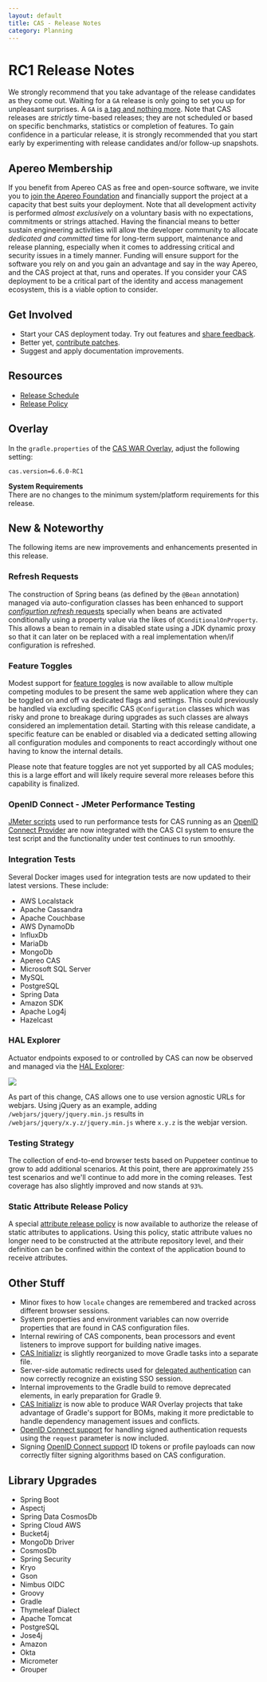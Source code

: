 ```yaml
---
layout: default
title: CAS - Release Notes
category: Planning
---
```


# RC1 Release Notes

We strongly recommend that you take advantage of the release candidates as they come out. Waiting for a `GA` release is only going to set
you up for unpleasant surprises. A `GA`
is [a tag and nothing more](https://apereo.github.io/2017/03/08/the-myth-of-ga-rel/). Note that CAS releases are *strictly* time-based
releases; they are not scheduled or based on specific benchmarks, statistics or completion of features. To gain confidence in a particular
release, it is strongly recommended that you start early by experimenting with release candidates and/or follow-up snapshots.

## Apereo Membership

If you benefit from Apereo CAS as free and open-source software, we invite you
to [join the Apereo Foundation](https://www.apereo.org/content/apereo-membership)
and financially support the project at a capacity that best suits your deployment. Note that all development activity is performed
*almost exclusively* on a voluntary basis with no expectations, commitments or strings attached. Having the financial means to better
sustain engineering activities will allow the developer community to allocate *dedicated and committed* time for long-term support,
maintenance and release planning, especially when it comes to addressing critical and security issues in a timely manner. Funding will
ensure support for the software you rely on and you gain an advantage and say in the way Apereo, and the CAS project at that, runs and
operates. If you consider your CAS deployment to be a critical part of the identity and access management ecosystem, this is a viable option to consider.

## Get Involved

- Start your CAS deployment today. Try out features and [share feedback](/cas/Mailing-Lists.html).
- Better yet, [contribute patches](/cas/developer/Contributor-Guidelines.html).
- Suggest and apply documentation improvements.

## Resources

- [Release Schedule](https://github.com/apereo/cas/milestones)
- [Release Policy](/cas/developer/Release-Policy.html)

## Overlay

In the `gradle.properties` of the [CAS WAR Overlay](../installation/WAR-Overlay-Installation.html), adjust the following setting:

```properties
cas.version=6.6.0-RC1
```

<div class="alert alert-info">
<strong>System Requirements</strong><br/>There are no changes to the minimum system/platform requirements for this release.
</div>

## New & Noteworthy

The following items are new improvements and enhancements presented in this release.
  
### Refresh Requests

The construction of Spring beans (as defined by the `@Bean` annotation) managed via auto-configuration classes has been enhanced to support [*configurtion refresh* requests](../configuration/Configuration-Management-Reload.html) specially when beans are activated conditionally using a property value via the likes of `@ConditionalOnProperty`. This allows a bean to remain in a disabled state using a JDK dynamic proxy so that it can later on be replaced with a real implementation when/if configuration is refreshed. 

### Feature Toggles

Modest support for [feature toggles](../configuration/Configuration-Management-Extensions.html) is now available to allow multiple competing modules to be present the same web application where they can be toggled on and off va dedicated flags and settings. This could previously be handled via excluding specific CAS `@Configuration` classes which was risky and prone to breakage during upgrades as such classes are always considered an implementation detail. Starting with this release candidate, a specific feature can be enabled or disabled via a dedicated setting allowing all configuration modules and components to react accordingly without one having to know the internal details.

Please note that feature toggles are not yet supported by all CAS modules; this is a large effort and will likely require several more releases before this capability is finalized.
    
### OpenID Connect - JMeter Performance Testing

[JMeter scripts](../high_availability/Performance-Testing-JMeter.html) used to run performance tests for CAS running as an [OpenID Connect Provider](../authentication/OIDC-Authentication.html) are now integrated with the CAS CI system to ensure the test script and the functionality under test continues to run smoothly. 

### Integration Tests

Several Docker images used for integration tests are now updated to their latest versions. These include:

- AWS Localstack
- Apache Cassandra
- Apache Couchbase
- AWS DynamoDb
- InfluxDb
- MariaDb
- MongoDb
- Apereo CAS
- Microsoft SQL Server
- MySQL
- PostgreSQL
- Spring Data
- Amazon SDK
- Apache Log4j
- Hazelcast
   
### HAL Explorer
 
Actuator endpoints exposed to or controlled by CAS can now be observed and 
managed via the [HAL Explorer](https://github.com/toedter/hal-explorer):

![](https://user-images.githubusercontent.com/1205228/155877447-c993b3d6-1e14-4dc8-8154-662d53ee2206.png)

As part of this change, CAS allows one to use version agnostic URLs for webjars. Using jQuery as an example, 
adding `/webjars/jquery/jquery.min.js` results in `/webjars/jquery/x.y.z/jquery.min.js` where `x.y.z` is the webjar version.

### Testing Strategy

The collection of end-to-end browser tests based on Puppeteer continue to grow to add additional scenarios. At this point, there are approximately `255` test scenarios and we'll continue to add more in the coming releases. Test coverage has also slightly improved and now stands at `93%`. 
 
### Static Attribute Release Policy

A special [attribute release policy](../integration/Attribute-Release-Policies.html) is now available to authorize the release of static attributes to applications. Using this policy, static attribute values no longer need to be constructed at the attribute repository level, and their definition can be confined within the context of the application bound to receive attributes.

## Other Stuff
      
- Minor fixes to how `locale` changes are remembered and tracked across different browser sessions.  
- System properties and environment variables can now override properties that are found in CAS configuration files.
- Internal rewiring of CAS components, bean processors and event listeners to improve support for building native images.
- [CAS Initializr](../installation/WAR-Overlay-Initializr.html) is slightly reorganized to move Gradle tasks into a separate file.
- Server-side automatic redirects used for [delegated authentication](../integration/Delegate-Authentication.html) can now correctly recognize an existing SSO session.
- Internal improvements to the Gradle build to remove deprecated elements, in early preparation for Gradle 9.
- [CAS Initializr](../installation/WAR-Overlay-Initializr.html) is now able to produce WAR Overlay projects that take advantage of Gradle's support for BOMs, making it more predictable to handle dependency management issues and conflicts.
- [OpenID Connect support](../protocol/OIDC-Protocol.html) for handling signed authentication requests using the `request` parameter is now included.
- Signing [OpenID Connect support](../protocol/OIDC-Protocol.html) ID tokens or profile payloads can now correctly filter signing algorithms based on CAS configuration. 

## Library Upgrades
     
- Spring Boot
- Aspectj
- Spring Data CosmosDb
- Spring Cloud AWS
- Bucket4j
- MongoDb Driver
- CosmosDb
- Spring Security
- Kryo
- Gson
- Nimbus OIDC
- Groovy
- Gradle
- Thymeleaf Dialect
- Apache Tomcat
- PostgreSQL
- Jose4j
- Amazon
- Okta
- Micrometer
- Grouper
